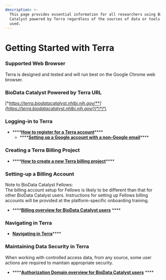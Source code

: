 ```yaml
---
description: >-
  This page provides essential information for all researchers using BioData
  Catalyst powered by Terra regardless of the sources of data or tools to be
  used.
---
```


# Getting Started with Terra

### Supported Web Browser

Terra is designed and tested and will run best on the Google Chrome web browser.

### BioData Catalyst Powered by Terra URL

[**https://terra.biodatacatalyst.nhlbi.nih.gov/**](https://terra.biodatacatalyst.nhlbi.nih.gov/)\*\*\*\*

### Logging-in to Terra

* \*\*\*\*[**How to register for a Terra account**](https://support.terra.bio/hc/en-us/articles/360028235911-How-to-register-for-a-Terra-account)\*\*\*\*
  * \*\*\*\*[**Setting up a Google account with a non-Google email**](https://support.terra.bio/hc/en-us/articles/360029186611-Setting-up-a-Google-account-with-a-non-Google-email)\*\*\*\*

### Creating a Terra Billing Project

* \*\*\*\*[**How to create a new Terra billing project**](https://support.terra.bio/hc/en-us/articles/360026182251#How%20to%20create%20a%20new%C2%A0Terra%20billing%20project)\*\*\*\*

### **Setting-up a Billing Account**

Note to BioData Catalyst Fellows:  
The billing account setup for Fellows is likely to be different than that for other BioData Catalyst users. Instructions for setting up Fellows billing accounts will be provided at the platform-specific onboarding training.

* \*\*\*\*[**Billing overview for BioData Catalyst users**](https://support.terra.bio/hc/en-us/articles/360039016532) ****

### Navigating in Terra

* [**Navigating in Terra**](https://support.terra.bio/hc/en-us/articles/360022704371-Navigating-in-Terra)\*\*\*\*

### Maintaining Data Security in Terra

When working with controlled access data, from any source, some user actions are required to maintain appropriate security.

* \*\*\*\*[**Authorization Domain overview for BioData Catalyst users**](https://support.terra.bio/hc/en-us/articles/360039415171) ****



